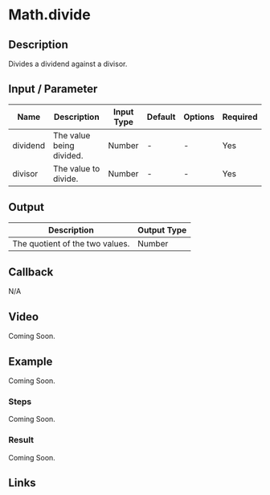 # Math.divide

## Description

Divides a dividend against a divisor.

## Input / Parameter

| Name | Description | Input Type | Default | Options | Required |
| ------ | ------ | ------ | ------ | ------ | ------ |
| dividend | The value being divided. | Number | - | - | Yes |
| divisor | The value to divide. | Number | - | - | Yes |

## Output

| Description | Output Type |
| ------ | ------ |
| The quotient of the two values. | Number |

## Callback

N/A

## Video

Coming Soon.

## Example

Coming Soon.

### Steps

Coming Soon.

### Result

Coming Soon.

## Links